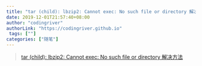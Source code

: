 ```yaml
---
title: "tar (child): lbzip2: Cannot exec: No such file or directory 解决方法"
date: 2019-12-01T21:57:40+08:00
author: "codingriver"
authorLink: "https://codingriver.github.io"
 tags: [""]
categories: ["随笔"]
---
```


<!--more-->

> [tar (child): lbzip2: Cannot exec: No such file or directory 解决方法](https://blog.csdn.net/u012949658/article/details/55001179)
